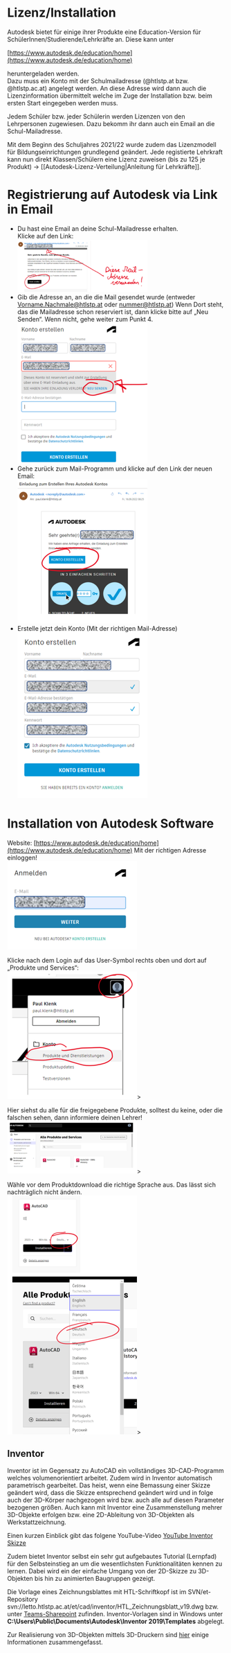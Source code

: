# Lizenz/Installation 
Autodesk bietet für einige ihrer Produkte eine Education-Version für SchülerInnen/Studierende/Lehrkräfte an.
Diese kann unter

[https://www.autodesk.de/education/home](https://www.autodesk.de/education/home)

heruntergeladen werden. <br>
Dazu muss ein Konto mit der Schulmailadresse (@htlstp.at bzw. @htlstp.ac.at) angelegt werden. An diese Adresse wird dann auch die 
Lizenzinformation übermittelt welche im Zuge der Installation bzw. beim ersten Start eingegeben werden muss.

Jedem Schüler bzw. jeder Schülerin werden Lizenzen von den Lehrpersonen zugewiesen. Dazu bekomm ihr dann auch ein Email an die Schul-Mailadresse.

Mit dem Beginn des Schuljahres 2021/22 wurde zudem das Lizenzmodell für Bildungseinrichtungen grundlegend geändert. 
Jede registierte Lehrkraft kann nun direkt Klassen/Schülern eine Lizenz zuweisen (bis zu 125 je Produkt) 
-> [[Autodesk-Lizenz-Verteilung|Anleitung für Lehrkräfte]].

# Registrierung auf Autodesk via Link in Email 
* Du hast eine Email an deine Schul-Mailadresse erhalten.<br>
  Klicke auf den Link:<br> ![img.png](img.png)
* Gib die Adresse an, an die die Mail gesendet wurde (entweder Vorname.Nachmale@htlstp.at oder nummer@htlstp.at) 
  Wenn Dort steht, das die Mailadresse schon reserviert ist, dann klicke bitte auf „Neu Senden“. Wenn nicht, gehe weiter zum Punkt 4. <br>
  ![img_1.png](img_1.png) 
* Gehe zurück zum Mail-Programm und klicke auf den Link der neuen Email: <br> ![img_2.png](img_2.png)
* Erstelle jetzt dein Konto (Mit der richtigen Mail-Adresse) <br> ![img_3.png](img_3.png)

# Installation von Autodesk Software 

Website: [https://www.autodesk.de/education/home](https://www.autodesk.de/education/home)
Mit der richtigen Adresse einloggen!<br>![img_4.png](img_4.png)

Klicke nach dem Login auf das User-Symbol rechts oben und dort auf „Produkte und Services“:<br>![img_5.png](img_5.png)>

Hier siehst du alle für die freigegebene Produkte, solltest du keine, oder die falschen sehen, dann informiere deinen Lehrer!<br>![img_6.png](img_6.png)>

Wähle vor dem Produktdownload die richtige Sprache aus. Das lässt sich nachträglich nicht ändern.<br>![img_7.png](img_7.png)>

## Inventor

Inventor ist im Gegensatz zu AutoCAD ein vollständiges 3D-CAD-Programm welches volumenorientiert arbeitet. 
Zudem wird in Inventor automatisch parametrisch gearbeitet. Das heist, wenn eine Bemassung einer Skizze geändert wird, dass 
die Skizze entsprechend geändert wird und in folge auch der 3D-Körper nachgezogen wird bzw. auch alle auf diesen Parameter bezogenen größen. 
Auch kann mit Inventor eine Zusammenstellung mehrer 3D-Objekte erfolgen bzw. eine 2D-Ableitung von 3D-Objekten als Werkstattzeichnung. <br>

Einen kurzen Einblick gibt das folgene YouTube-Video [YouTube Inventor Skizze](https://www.youtube.com/watch?v=Xtud7LiM1pY)

Zudem bietet Inventor selbst ein sehr gut aufgebautes Tutorial (Lernpfad) für den Selbsteinstieg an um die wesentlichsten Funktionalitäten kennen zu lernen. Dabei wird ein der einfache Umgang von der 2D-Skizze zu 3D-Objekten bis hin zu animierten Baugruppen gezeigt.

Die Vorlage eines Zeichnungsblattes mit HTL-Schriftkopf ist im SVN/et-Repository 
svn://letto.htlstp.ac.at/et/cad/inventor/HTL_Zeichnungsblatt_v19.dwg bzw. unter
[Teams-Sharepoint](https://htlstp.sharepoint.com/:u:/t/Autodesk/EUp4QVG1_O1Bqus3BRei4_QByb-bT3gVL_5bVKt9ldSTbQ?e=qxyifu) zufinden.
Inventor-Vorlagen sind in Windows unter **C:\\Users\\Public\\Documents\\Autodesk\\Inventor 2019\\Templates** abgelegt.

Zur Realisierung von 3D-Objekten mittels 3D-Druckern sind [hier](../3D-Druck-allgemein/index.md) einige Informationen zusammengefasst.
